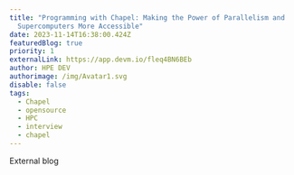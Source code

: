 ```yaml
---
title: "Programming with Chapel: Making the Power of Parallelism and
  Supercomputers More Accessible"
date: 2023-11-14T16:38:00.424Z
featuredBlog: true
priority: 1
externalLink: https://app.devm.io/fleq4BN6BEb
author: HPE DEV
authorimage: /img/Avatar1.svg
disable: false
tags:
  - Chapel
  - opensource
  - HPC
  - interview
  - chapel
---
```

E﻿xternal blog
